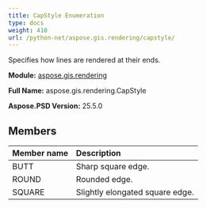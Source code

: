 ```yaml
---
title: CapStyle Enumeration
type: docs
weight: 410
url: /python-net/aspose.gis.rendering/capstyle/
---
```


Specifies how lines are rendered at their ends.

**Module:** [aspose.gis.rendering](/psd/python-net/aspose.gis.rendering/)

**Full Name:** aspose.gis.rendering.CapStyle

**Aspose.PSD Version:** 25.5.0

## **Members**
| **Member name** | **Description** |
| :- | :- |
| BUTT | Sharp square edge. |
| ROUND | Rounded edge. |
| SQUARE | Slightly elongated square edge. |
